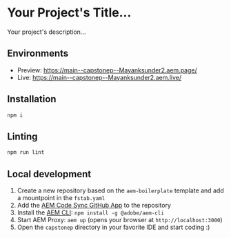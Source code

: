 # Your Project's Title...
Your project's description...

## Environments
- Preview: https://main--capstonep--Mayanksunder2.aem.page/
- Live: https://main--capstonep--Mayanksunder2.aem.live/

## Installation

```sh
npm i
```

## Linting

```sh
npm run lint
```

## Local development

1. Create a new repository based on the `aem-boilerplate` template and add a mountpoint in the `fstab.yaml`
1. Add the [AEM Code Sync GitHub App](https://github.com/apps/aem-code-sync) to the repository
1. Install the [AEM CLI](https://github.com/adobe/helix-cli): `npm install -g @adobe/aem-cli`
1. Start AEM Proxy: `aem up` (opens your browser at `http://localhost:3000`)
1. Open the `capstonep` directory in your favorite IDE and start coding :)
